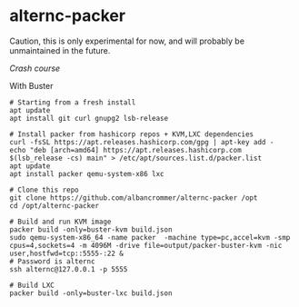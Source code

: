 # alternc-packer

Caution, this is only experimental for now, and will probably be unmaintained in the future.

*Crash course*

With Buster

```
# Starting from a fresh install 
apt update
apt install git curl gnupg2 lsb-release 

# Install packer from hashicorp repos + KVM,LXC dependencies 
curl -fsSL https://apt.releases.hashicorp.com/gpg | apt-key add -
echo "deb [arch=amd64] https://apt.releases.hashicorp.com $(lsb_release -cs) main" > /etc/apt/sources.list.d/packer.list
apt update
apt install packer qemu-system-x86 lxc

# Clone this repo
git clone https://github.com/albancrommer/alternc-packer /opt
cd /opt/alternc-packer

# Build and run KVM image
packer build -only=buster-kvm build.json
sudo qemu-system-x86_64 -name packer  -machine type=pc,accel=kvm -smp cpus=4,sockets=4 -m 4096M -drive file=output/packer-buster-kvm -nic user,hostfwd=tcp::5555-:22 &
# Password is alternc
ssh alternc@127.0.0.1 -p 5555

# Build LXC
packer build -only=buster-lxc build.json
```
